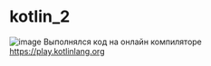 # kotlin_2
![image](https://github.com/romadjaka2/kotlin_2/assets/164890295/69363d4e-68d0-4d10-9fc7-c3caf05a740d)
Выполнялся код на онлайн компиляторе https://play.kotlinlang.org

